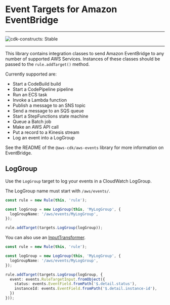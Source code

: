 # Event Targets for Amazon EventBridge
<!--BEGIN STABILITY BANNER-->
---

![cdk-constructs: Stable](https://img.shields.io/badge/cdk--constructs-stable-success.svg?style=for-the-badge)

---
<!--END STABILITY BANNER-->

This library contains integration classes to send Amazon EventBridge to any
number of supported AWS Services. Instances of these classes should be passed
to the `rule.addTarget()` method.

Currently supported are:

* Start a CodeBuild build
* Start a CodePipeline pipeline
* Run an ECS task
* Invoke a Lambda function
* Publish a message to an SNS topic
* Send a message to an SQS queue
* Start a StepFunctions state machine
* Queue a Batch job
* Make an AWS API call
* Put a record to a Kinesis stream
* Log an event into a LogGroup

See the README of the `@aws-cdk/aws-events` library for more information on
EventBridge.

## LogGroup

Use the `LogGroup` target to log your events in a CloudWatch LogGroup.

The LogGroup name must start with `/aws/events/`.

```ts
const rule = new Rule(this, 'rule');

const logGroup = new LogGroup(this, 'MyLogGroup', {
  logGroupName: '/aws/events/MyLogGroup',
});

rule.addTarget(targets.LogGroup(logGroup));
```

You can also use an [InputTransformer](https://docs.aws.amazon.com/eventbridge/latest/APIReference/API_InputTransformer.html).

```ts
const rule = new Rule(this, 'rule');

const logGroup = new LogGroup(this, 'MyLogGroup', {
  logGroupName: '/aws/events/MyLogGroup',
});

rule.addTarget(targets.LogGroup(logGroup, {
  event: events.RuleTargetInput.fromObject({
    status: events.EventField.fromPath('$.detail.status'),
    instanceId: events.EventField.fromPath('$.detail.instance-id'),
  })
}));
```